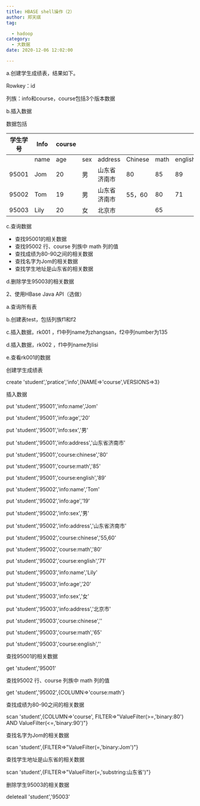 ```yaml
---
title: HBASE shell操作（2）
author: 郑天祺
tag:

  - hadoop
category:
  - 大数据
date: 2020-12-06 12:02:00

---
```




a.创建学生成绩表，结果如下。

Rowkey：id

列族：info和course，course包括3个版本数据

b.插入数据

数据包括

| 学生学号 | Info | course |      |              |         |      |         |
| -------- | ---- | ------ | ---- | ------------ | ------- | ---- | ------- |
|          | name | age    | sex  | address      | Chinese | math | english |
| 95001    | Jom  | 20     | 男   | 山东省济南市 | 80      | 85   | 89      |
| 95002    | Tom  | 19     | 男   | 山东省济南市 | 55，60  | 80   | 71      |
| 95003    | Lily | 20     | 女   | 北京市       |         | 65   |         |

c.查询数据

- 查找95001的相关数据
- 查找95002 行、course 列族中 math 列的值
- 查找成绩为80-90之间的相关数据
- 查找名字为Jom的相关数据
- 查找学生地址是山东省的相关数据

d.删除学生95003的相关数据

2、使用HBase Java API（选做）

a.查询所有表

b.创建表test，包括列族f1和f2

c.插入数据，rk001 ，f1中列name为zhangsan，f2中列number为135

d.插入数据，rk002 ，f1中列name为lisi

e.查看rk001的数据



创建学生成绩表 

create 'student','pratice','info',{NAME=>'course',VERSIONS=>3} 

插入数据 

put 'student','95001','info:name','Jom' 

put 'student','95001','info:age','20' 

put 'student','95001','info:sex','男' 

put 'student','95001','info:address','山东省济南市' 

put 'student','95001','course:chinese','80' 

put 'student','95001','course:math','85' 

put 'student','95001','course:english','89' 

 

put 'student','95002','info:name','Tom' 

put 'student','95002','info:age','19' 

put 'student','95002','info:sex','男' 

put 'student','95002','info:address','山东省济南市' 

put 'student','95002','course:chinese','55,60' 

put 'student','95002','course:math','80' 

put 'student','95002','course:english','71' 

 

put 'student','95003','info:name','Lily' 

put 'student','95003','info:age','20' 

put 'student','95003','info:sex','女' 

put 'student','95003','info:address','北京市' 

put 'student','95003','course:chinese','' 

put 'student','95003','course:math','65' 

put 'student','95003','course:english','' 



查找95001的相关数据

get 'student','95001' 



查找95002 行、course 列族中 math 列的值 

get 'student','95002',{COLUMN=>'course:math'} 



查找成绩为80-90之间的相关数据 

scan 'student',{COLUMN=>'course', FILTER=>"ValueFilter(>=,'binary:80') AND ValueFilter(<=,'binary:90')"}



查找名字为Jom的相关数据 

scan 'student',{FILTER=>"ValueFilter(=,'binary:Jom')"} 



查找学生地址是山东省的相关数据

scan 'student',{FILTER=>"ValueFilter(=,'substring:山东省')"} 



删除学生95003的相关数据

deleteall 'student','95003' 